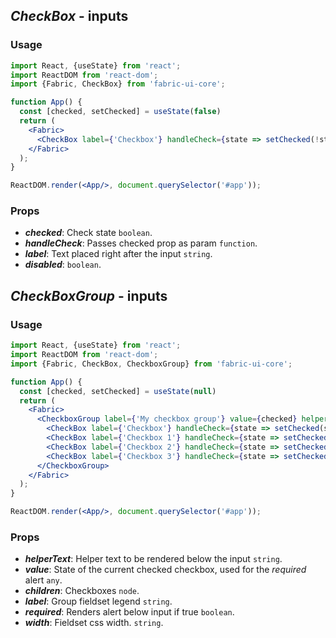 ## *CheckBox* - inputs
### Usage

```jsx
import React, {useState} from 'react';
import ReactDOM from 'react-dom';
import {Fabric, CheckBox} from 'fabric-ui-core';

function App() {
  const [checked, setChecked] = useState(false)
  return (
    <Fabric>
      <CheckBox label={'Checkbox'} handleCheck={state => setChecked(!state)} checked={checked}/>
    </Fabric>
  );
}

ReactDOM.render(<App/>, document.querySelector('#app'));
```

### Props
- ***checked***: Check state `boolean`.
- ***handleCheck***: Passes checked prop as param `function`.
- ***label***: Text placed right after the input `string`.
- ***disabled***: `boolean`.



## *CheckBoxGroup* - inputs
### Usage

```jsx
import React, {useState} from 'react';
import ReactDOM from 'react-dom';
import {Fabric, CheckBox, CheckboxGroup} from 'fabric-ui-core';

function App() {
  const [checked, setChecked] = useState(null)
  return (
    <Fabric>
      <CheckboxGroup label={'My checkbox group'} value={checked} helperText={'HELP'}>
        <CheckBox label={'Checkbox'} handleCheck={state => setChecked(state ? null : 0)} checked={checked === 0}/>
        <CheckBox label={'Checkbox 1'} handleCheck={state => setChecked(state ? null : 1)} checked={checked === 1}/>
        <CheckBox label={'Checkbox 2'} handleCheck={state => setChecked(state ? null : 2)} checked={checked === 2}/>
        <CheckBox label={'Checkbox 3'} handleCheck={state => setChecked(state ? null : 3)} checked={checked === 3}/>
      </CheckboxGroup>
    </Fabric>
  );
}

ReactDOM.render(<App/>, document.querySelector('#app'));
```

### Props
- ***helperText***: Helper text to be rendered below the input `string`.
- ***value***: State of the current checked checkbox, used for the _required_ alert `any`.
- ***children***: Checkboxes `node`.
- ***label***: Group fieldset legend `string`.
- ***required***: Renders alert below input if true `boolean`.
- ***width***: Fieldset css width. `string`.

